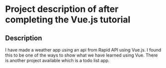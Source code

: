 # Project description of after completing the Vue.js tutorial

## Description
I have made a weather app using an api from Rapid API using Vue.js. I found this to be one of the ways to show what we have learned using Vue. There is another project available which is a todo list app.
